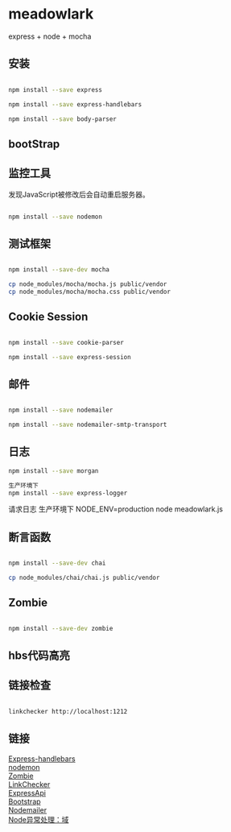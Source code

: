 # meadowlark
express + node + mocha

## 安装
```bash

npm install --save express 

npm install --save express-handlebars

npm install --save body-parser

```

## bootStrap

## 监控工具
发现JavaScript被修改后会自动重启服务器。
```bash

npm install --save nodemon

```

## 测试框架 
```bash

npm install --save-dev mocha

cp node_modules/mocha/mocha.js public/vendor
cp node_modules/mocha/mocha.css public/vendor

```

## Cookie Session
```bash

npm install --save cookie-parser

npm install --save express-session

```

## 邮件
```bash

npm install --save nodemailer

npm install --save nodemailer-smtp-transport

```

## 日志
```bash
npm install --save morgan

生产环境下
npm install --save express-logger
```
请求日志 生产环境下
NODE_ENV=production node meadowlark.js


## 断言函数
```bash

npm install --save-dev chai

cp node_modules/chai/chai.js public/vendor

```
## Zombie
```bash

npm install --save-dev zombie

```

## hbs代码高亮

## 链接检查
```bash

linkchecker http://localhost:1212

```

## 链接
[Express-handlebars](https://github.com/ericf/express-handlebars) </br>
[nodemon](https://npmjs.org/package/nodemon) </br>
[Zombie](http://zombie.js.org/)</br>
[LinkChecker](https://github.com/wummel/linkchecker)</br>
[ExpressApi](http://expressjs.com/en/api.html)</br>
[Bootstrap](http://getbootstrap.com)</br>
[Nodemailer](https://npmjs.org/package/nodemailer)</br>
[Node异常处理：域](http://nodejs.org/api/domain.html)